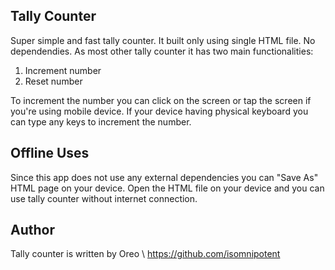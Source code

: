 ## Tally Counter

Super simple and fast tally counter. It built only using single HTML file. No dependendies. As most other tally counter it has two main functionalities:

1. Increment number
2. Reset number

To increment the number you can click on the screen or tap the screen if you're using mobile device. If your device having physical keyboard you can type any keys to increment the number.


## Offline Uses

Since this app does not use any external dependencies you can "Save As" HTML page on your device. Open the HTML file on your device and you can use tally counter without internet connection.

## Author

Tally counter is written by Oreo \ <https://github.com/isomnipotent>
